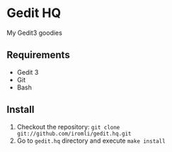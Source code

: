 # Gedit HQ

My Gedit3 goodies

## Requirements

* Gedit 3
* Git
* Bash

## Install

1. Checkout the repository: `git clone git://github.com/iromli/gedit.hq.git`
2. Go to `gedit.hq` directory and execute `make install`
